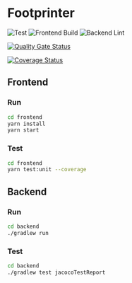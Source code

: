 # Footprinter

![Test](https://github.com/swsnu/swppfall2022-team5/actions/workflows/test.yaml/badge.svg)
![Frontend Build](https://github.com/swsnu/swppfall2022-team5/actions/workflows/frontend-build.yaml/badge.svg)
![Backend Lint](https://github.com/swsnu/swppfall2022-team5/actions/workflows/backend-lint.yaml/badge.svg)

[![Quality Gate Status](https://sonarcloud.io/api/project_badges/measure?project=swsnu_swppfall2022-team5&metric=alert_status)](https://sonarcloud.io/summary/new_code?id=swsnu_swppfall2022-team5)

[![Coverage Status](https://coveralls.io/repos/github/swsnu/swppfall2022-team5/badge.svg?branch=main&kill_cache=1)](https://coveralls.io/github/swsnu/swppfall2022-team5?branch=main)

## Frontend
### Run
```bash
cd frontend
yarn install
yarn start
```

### Test
```bash
cd frontend
yarn test:unit --coverage
```

## Backend
### Run
```bash
cd backend
./gradlew run
```

### Test
```bash
cd backend
./gradlew test jacocoTestReport
```
